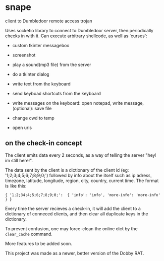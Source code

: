 # snape
client to Dumbledoor remote access trojan


Uses socketio library to connect to Dumbledoor server, then periodically checks in with it. Can execute arbitrary shellcode, as well as 'curses': 

- custom tkinter messagebox

- screenshot

- play a sound(mp3 file) from the server

- do a tkinter dialog

- write text from the keyboard

- send keyboad shortcuts from the keyboard

- write messages on the keyboard: open notepad, write message, (optional): save file

- change cwd to temp

- open urls

## on the check-in concept
The client emits data every 2 seconds, as a way of telling the server "hey! im still here!".

The data sent by the client is a dictionary of the client id (eg: '1;2;3;4;5;6;7;8;9;0;') followed by info about the itself such as ip adress, timezone, latitude, longitude, region, city, country, current time. The format is like this:

`{
  '1;2;34;4;5;6;7;8;9;0;': 
    {
      'info': 'info',
      'more-info': 'more-info'
     }
 }`
 
Every time the server recieves a check-in, it will add the client to a dictionary of conneced clients, and then clear all duplicate keys in the dictionary.

To prevent confusion, one may force-clean the online dict by the `clear_cache` command.


More features to be added soon. 

This project was made as a newer, better version of the Dobby RAT.

